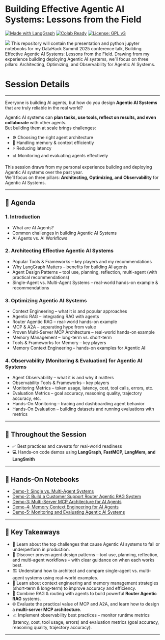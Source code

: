# Building Effective Agentic AI Systems: Lessons from the Field

[![Made with LangGraph](https://img.shields.io/badge/Made%20with-LangGraph-blue)](https://github.com/langchain-ai/langgraph)
[![Colab Ready](https://img.shields.io/badge/Run%20in-Colab-orange)](https://colab.research.google.com)
[![License: GPL v3](https://img.shields.io/badge/License-GPLv3-blue.svg)](https://opensource.org/license/gpl-3-0)

![](https://i.imgur.com/H5CWaF4.png)
This repository will contain the presentation and python jupyter notebooks for my DataHack Summit 2025 conference talk, Building Effective Agentic AI Systems: Lessons from the Field. Drawing from my experience building deploying Agentic AI systems, we’ll focus on three pillars: Architecting, Optimizing, and Observability for Agentic AI Systems.

# Session Details

---

Everyone is building AI agents, but how do you design **Agentic AI Systems** that are truly reliable in the real world?

Agentic AI systems can **plan tasks, use tools, reflect on results, and even collaborate** with other agents.  
But building them at scale brings challenges:

- ⚙️ Choosing the right agent architecture  
- 🧠 Handling memory & context efficiently  
- ⚡ Reducing latency  
- 📊 Monitoring and evaluating agents effectively  

This session draws from my personal experience building and deploying Agentic AI systems over the past year.  
We’ll focus on three pillars: **Architecting, Optimizing, and Observability** for Agentic AI Systems.

---

## 📅 Agenda

### 1. Introduction
- What are AI Agents?  
- Common challenges in building Agentic AI Systems  
- AI Agents vs. AI Workflows  

### 2. Architecting Effective Agentic AI Systems
- Popular Tools & Frameworks – key players and my recommendations  
- Why LangGraph Matters – benefits for building AI agents  
- Agent Design Patterns – tool use, planning, reflection, multi-agent (with practical recommendations)  
- Single-Agent vs. Multi-Agent Systems – real-world hands-on example & recommendations  

### 3. Optimizing Agentic AI Systems
- Context Engineering – what it is and popular approaches  
- Agentic RAG – integrating RAG with agents  
- Router Agentic RAG – real-world hands-on example  
- MCP & A2A – separating hype from value  
- Proven Multi-Server MCP Architecture – real-world hands-on example  
- Memory Management – long-term vs. short-term  
- Tools & Frameworks for Memory – key players  
- Memory Context Engineering – hands-on examples for Agentic AI  

### 4. Observability (Monitoring & Evaluation) for Agentic AI Systems
- Agent Observability – what it is and why it matters  
- Observability Tools & Frameworks – key players  
- Monitoring Metrics – token usage, latency, cost, tool calls, errors, etc.  
- Evaluation Metrics – goal accuracy, reasoning quality, trajectory accuracy, etc.  
- Hands-On Monitoring – tracing and dashboarding agent behavior  
- Hands-On Evaluation – building datasets and running evaluations with metrics  

---

## 📝 Throughout the Session
- ✅ Best practices and caveats for real-world readiness  
- 💻 Hands-on code demos using **LangGraph, FastMCP, LangMem, and LangSmith**  

---

## 📒 Hands-On Notebooks

- [Demo-1: Single vs. Multi-Agent Systems](https://colab.research.google.com/drive/15R5og4eSvrINgCGIfnYtDTmv2WLGdNa8)  
- [Demo-2: Build a Customer Support Router Agentic RAG System](https://colab.research.google.com/drive/1_PC1CgiH5lOBeKisJdTu45scFNzsetVI?usp=sharing)  
- [Demo-3: Multi-Server MCP Architecture for AI Agents](https://colab.research.google.com/drive/138tvxl9nouDnew_y7C80jJZqUnVtyFmP)  
- [Demo-4: Memory Context Engineering for AI Agents](https://colab.research.google.com/drive/1Jn1cH8iuhJcbBZR3ItoODMWS1HIYBPb-)  
- [Demo-5: Monitoring and Evaluating Agentic AI Systems](https://colab.research.google.com/drive/12K3M8Q1HQNQD5FAu11q2rWCNw21bwLPQ)  

---

## 🎯 Key Takeaways
- 🚨 Learn about the top challenges that cause Agentic AI systems to fail or underperform in production.  
- 🧩 Discover proven agent design patterns – tool use, planning, reflection, and multi-agent workflows – with clear guidance on when each works best.  
- 🏗️ Understand how to architect and compare single-agent vs. multi-agent systems using real-world examples.  
- 🧠 Learn about context engineering and memory management strategies (short-term & long-term) to improve accuracy and efficiency.  
- 🔀 Combine RAG & routing with agents to build powerful **Router Agentic RAG** systems.  
- 🌐 Evaluate the practical value of MCP and A2A, and learn how to design a **multi-server MCP architecture**.  
- 📈 Implement observability best practices – monitor runtime metrics (latency, cost, tool usage, errors) and evaluation metrics (goal accuracy, reasoning quality, trajectory accuracy).  

---
